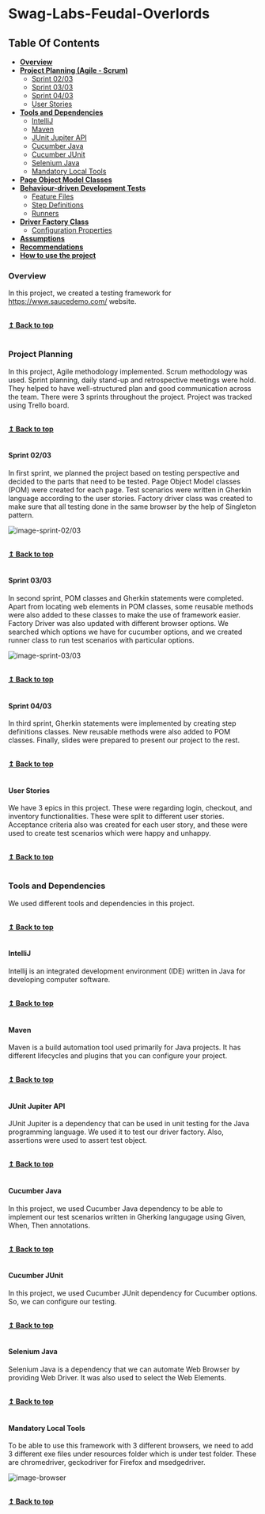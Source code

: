 # Swag-Labs-Feudal-Overlords

## **Table Of Contents**
* [**Overview**](#overview)
* [**Project Planning (Agile - Scrum)**](#project-planning)
    - [Sprint 02/03](#sprint-02/03)
    - [Sprint 03/03](#sprint-03/03)
    - [Sprint 04/03](#sprint-04/03)
    - [User Stories](#user-stories)
* [**Tools and Dependencies**](#tools-and-dependencies)
    - [IntelliJ](#intellij)
    - [Maven](#maven)
    - [JUnit Jupiter API](#junit-jupiter-api)
    - [Cucumber Java](#cucumber-java)
    - [Cucumber JUnit](#cucumber-junit)
    - [Selenium Java](#selenium-java)
    - [Mandatory Local Tools](#mandatory-local-tools)
* [**Page Object Model Classes**](#page-object-model-classes)
* [**Behaviour-driven Development Tests**](#behaviour-driven-development-tests)
    - [Feature Files](#feature-files)
    - [Step Definitions](#step-definitions)
    - [Runners](#runners)
* [**Driver Factory Class**](#driver-factory-class)
    - [Configuration Properties](#configuration-properties)
* [**Assumptions**](#assumptions)
* [**Recommendations**](#recommendations)
* [**How to use the project**](#how-to-use-the-project)

### **Overview**

In this project, we created a testing framework for https://www.saucedemo.com/ website.

<br/>
<div align="left">
    <b><a href="#table-of-contents">↥ Back to top</a></b>
</div>
<br/>

### **Project Planning**

In this project, Agile methodology implemented. Scrum methodology was used. Sprint planning, daily stand-up and retrospective meetings were hold. They helped to have well-structured plan and good communication across the team. There were 3 sprints throughout the project. Project was tracked using Trello board. 

<br/>
<div align="left">
    <b><a href="#table-of-contents">↥ Back to top</a></b>
</div>
<br/>

#### **Sprint 02/03**

In first sprint, we planned the project based on testing perspective and decided to the parts that need to be tested. Page Object Model classes (POM) were created for each page. Test scenarios were written in Gherkin language according to the user stories. Factory driver class was created to make sure that all testing done in the same browser by the help of Singleton pattern. 

![image-sprint-02/03](https://i.imgur.com/BoAtTeF.png?1)

<br/>
<div align="left">
    <b><a href="#table-of-contents">↥ Back to top</a></b>
</div>
<br/>

#### **Sprint 03/03**

In second sprint, POM classes and Gherkin statements were completed. Apart from locating web elements in POM classes, some reusable methods were also added to these classes to make the use of framework easier. Factory Driver was also updated with different browser options. We searched which options we have for cucumber options, and we created runner class to run test scenarios with particular options.

![image-sprint-03/03](https://i.imgur.com/BvgX6V9.png)

<br/>
<div align="left">
    <b><a href="#table-of-contents">↥ Back to top</a></b>
</div>
<br/>

#### **Sprint 04/03**

In third sprint, Gherkin statements were implemented by creating step definitions classes. New reusable methods were also added to POM classes. Finally, slides were prepared to present our project to the rest.

<br/>
<div align="left">
    <b><a href="#table-of-contents">↥ Back to top</a></b>
</div>
<br/>

#### **User Stories**

We have 3 epics in this project. These were regarding login, checkout, and inventory functionalities. These were split to different user stories. Acceptance criteria also was created for each user story, and these were used to create test scenarios which were happy and unhappy. 

<br/>
<div align="left">
    <b><a href="#table-of-contents">↥ Back to top</a></b>
</div>
<br/>

### **Tools and Dependencies**

We used different tools and dependencies in this project.

<br/>
<div align="left">
    <b><a href="#table-of-contents">↥ Back to top</a></b>
</div>
<br/>

#### **IntelliJ**

Intellij is an integrated development environment (IDE) written in Java for developing computer software.  

<br/>
<div align="left">
    <b><a href="#table-of-contents">↥ Back to top</a></b>
</div>
<br/>

#### **Maven**

Maven is a build automation tool used primarily for Java projects. It has different lifecycles and plugins that you can configure your project.

<br/>
<div align="left">
    <b><a href="#table-of-contents">↥ Back to top</a></b>
</div>
<br/>

#### **JUnit Jupiter API**

JUnit Jupiter is a dependency that can be used in unit testing for the Java programming language. We used it to test our driver factory. Also, assertions were used to assert test object.

<br/>
<div align="left">
    <b><a href="#table-of-contents">↥ Back to top</a></b>
</div>
<br/>

#### **Cucumber Java**

In this project, we used Cucumber Java dependency to be able to implement our test scenarios written in Gherking langugage using Given, When, Then annotations. 

<br/>
<div align="left">
    <b><a href="#table-of-contents">↥ Back to top</a></b>
</div>
<br/>

#### **Cucumber JUnit**

In this project, we used Cucumber JUnit dependency for Cucumber options. So, we can configure our testing.

<br/>
<div align="left">
    <b><a href="#table-of-contents">↥ Back to top</a></b>
</div>
<br/>

#### **Selenium Java**

Selenium Java is a dependency that we can automate Web Browser by providing Web Driver. It was also used to select the Web Elements. 

<br/>
<div align="left">
    <b><a href="#table-of-contents">↥ Back to top</a></b>
</div>
<br/>

#### **Mandatory Local Tools**

To be able to use this framework with 3 different browsers, we need to add 3 different exe files under resources folder which is under test folder. These are chromedriver, geckodriver for Firefox and msedgedriver.

![image-browser](https://i.imgur.com/Wo2MkyJ.png)

<br/>
<div align="left">
    <b><a href="#table-of-contents">↥ Back to top</a></b>
</div>
<br/>